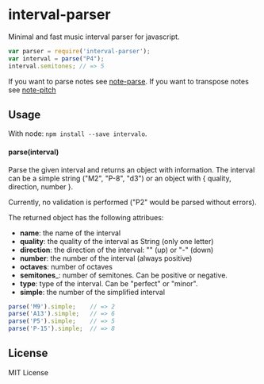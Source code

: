 # interval-parser

Minimal and fast music interval parser for javascript.

```js
var parser = require('interval-parser');
var interval = parse("P4");
interval.semitones; // => 5
```

If you want to parse notes see [note-parse](http://github.com/danigb/note-parse).
If you want to transpose notes see [note-pitch](http://github.com/danigb/note-pitch)

## Usage

With node: `npm install --save intervalo`.

#### parse(interval)

Parse the given interval and returns an object with information.
The interval can be a simple string ("M2", "P-8", "d3") or an
object with { quality, direction, number }.

Currently, no validation is performed ("P2" would be parsed without errors).

The returned object has the following attribues:

- __name__: the name of the interval
- __quality__: the quality of the interval as String (only one letter)
- __direction__: the direction of the interval: "" (up) or "-" (down)
- __number__: the number of the interval (always positive)
- __octaves__: number of octaves
- __semitones___: number of semitones. Can be positive or negative.
- __type__: type of the interval. Can be "perfect" or "minor".
- __simple__: the number of the simplified interval

```js
parse('M9').simple;    // => 2
parse('A13').simple;   // => 6
parse('P5').simple;    // => 5
parse('P-15').simple;  // => 8
```

## License

MIT License
